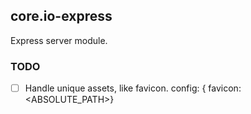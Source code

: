 ## core.io-express

Express server module.


### TODO
- [ ] Handle unique assets, like favicon.
    config: { favicon: <ABSOLUTE_PATH>}


<!--
Integrate with:
For the API part. Or maybe just the CRUD module?
https://github.com/apiaryio/dredd

https://apiblueprint.org/tools.html
-->
